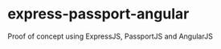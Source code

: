 express-passport-angular
========================

Proof of concept using ExpressJS, PassportJS and AngularJS
